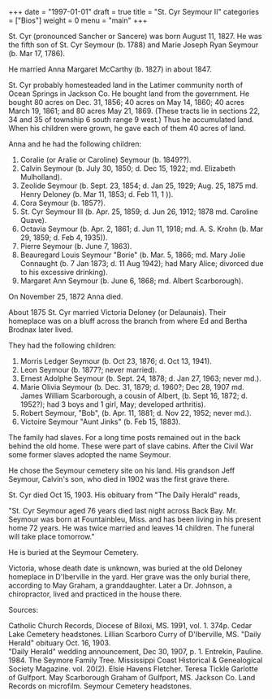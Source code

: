 +++
date = "1997-01-01"
draft = true
title = "St. Cyr Seymour II"
categories = ["Bios"]
weight = 0
menu =  "main"
+++

St. Cyr (pronounced Sancher or Sancere) was born August 11, 1827.  He was the fifth son of St. Cyr Seymour (b. 1788) and Marie Joseph Ryan Seymour (b. Mar 17, 1786).

He married Anna Margaret McCarthy (b. 1827) in about 1847.

St. Cyr probably homesteaded land in the Latimer community north of Ocean Springs in Jackson Co.  He bought land from the government.  He bought 80 acres on Dec. 31, 1856; 40 acres on May 14, 1860; 40 acres March 19, 1861; and 80 acres May 21, 1869.  (These tracts lie in sections 22, 34 and 35 of township 6 south range 9 west.)  Thus he accumulated land.  When his children were grown, he gave each of them 40 acres of land.

Anna and he had the following children:

1) Coralie (or Aralie or Caroline) Seymour (b. 1849??).
2) Calvin Seymour (b. July 30, 1850; d. Dec 15, 1922; md. Elizabeth Mulholland).
3) Zeolide Seymour (b. Sept. 23, 1854; d. Jan 25, 1929; Aug. 25, 1875 md. Henry Deloney (b. Mar 11, 1853; d. Feb 11, 1   )).
4) Cora Seymour (b. 1857?).
5) St. Cyr Seymour III (b. Apr. 25, 1859; d. Jun 26, 1912; 1878 md. Caroline Quave).
6) Octavia Seymour (b. Apr. 2, 1861; d. Jun 11, 1918; md. A. S. Krohn (b. Mar 29, 1859; d. Feb 4, 1935)).
7) Pierre Seymour (b. June 7, 1863).
8) Beauregard Louis Seymour "Borie" (b. Mar. 5, 1866; md. Mary Jolie Connaught (b. 7 Jan 1873; d. 11 Aug 1942); had Mary Alice; divorced due to his excessive drinking).
9) Margaret Ann Seymour (b. June 6, 1868; md. Albert Scarborough).

On November 25, 1872 Anna died.

About 1875 St. Cyr married Victoria Deloney (or Delaunais).  Their homeplace was on a bluff across the branch from where Ed and Bertha Brodnax later lived.  

They had the following children:

1) Morris Ledger Seymour (b. Oct 23, 1876; d. Oct 13, 1941).
2) Leon Seymour (b. 1877?; never married). 
3) Ernest Adolphe Seymour (b. Sept. 24, 1878; d. Jan 27, 1963; never md.).
4) Marie Olivia Seymour (b. Dec. 31, 1879; d. 1960?; Dec 28, 1907 md. James William Scarborough, a cousin of Albert, (b. Sept 16, 1872; d. 1952?); had 3 boys and 1 girl, May; developed arthritis).
5) Robert Seymour, "Bob", (b. Apr. 11, 1881; d. Nov 22, 1952; never md.).
6) Victoire Seymour "Aunt Jinks" (b. Feb 15, 1883).

The family had slaves.  For a long time posts remained out in the back behind the old home.  These were part of slave cabins.  After the Civil War some former slaves adopted the name Seymour.

He chose the Seymour cemetery site on his land.  His grandson Jeff Seymour, Calvin's son, who died in 1902 was the first grave there.

St. Cyr died Oct 15, 1903.  His obituary from "The Daily Herald" reads,

"St. Cyr Seymour aged 76 years died last night across Back Bay.  Mr. Seymour was born at Fountainbleu, Miss. and has been living in his present home 72 years.  He was twice married and leaves 14 children.  The funeral will take place tomorrow."

He is buried at the Seymour Cemetery.

Victoria, whose death date is unknown, was buried at the old Deloney homeplace in D'Iberville in the yard.  Her grave was the only burial there, according to May Graham, a granddaughter.  Later a Dr. Johnson, a chiropractor, lived and practiced in the house there.

Sources:

Catholic Church Records, Diocese of Biloxi, MS. 1991, vol. 1. 374p.
Cedar Lake Cemetery headstones.
Lillian Scarboro Curry of D'Iberville, MS.
"Daily Herald" obituary Oct. 16, 1903.  
"Daily Herald" wedding announcement, Dec 30, 1907, p. 1.
Entrekin, Pauline. 1984. The Seymore Family Tree. Mississippi Coast Historical & Genealogical Society Magazine. vol. 20(2).
Elsie Havens Fletcher.
Teresa Tickle Garlotte of Gulfport.
May Scarborough Graham of Gulfport, MS.	
Jackson Co. Land Records on microfilm.
Seymour Cemetery headstones.
